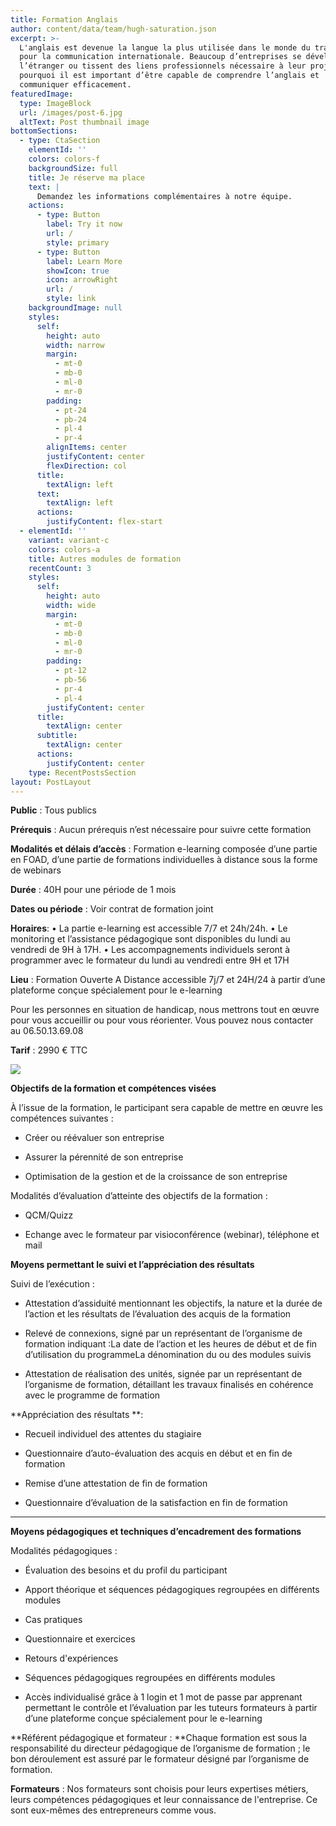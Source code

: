```yaml
---
title: Formation Anglais
author: content/data/team/hugh-saturation.json
excerpt: >-
  L'anglais est devenue la langue la plus utilisée dans le monde du travail et
  pour la communication internationale. Beaucoup d’entreprises se développent à
  l’étranger ou tissent des liens professionnels nécessaire à leur projet. C’est
  pourquoi il est important d’être capable de comprendre l’anglais et
  communiquer efficacement.
featuredImage:
  type: ImageBlock
  url: /images/post-6.jpg
  altText: Post thumbnail image
bottomSections:
  - type: CtaSection
    elementId: ''
    colors: colors-f
    backgroundSize: full
    title: Je réserve ma place
    text: |
      Demandez les informations complémentaires à notre équipe.
    actions:
      - type: Button
        label: Try it now
        url: /
        style: primary
      - type: Button
        label: Learn More
        showIcon: true
        icon: arrowRight
        url: /
        style: link
    backgroundImage: null
    styles:
      self:
        height: auto
        width: narrow
        margin:
          - mt-0
          - mb-0
          - ml-0
          - mr-0
        padding:
          - pt-24
          - pb-24
          - pl-4
          - pr-4
        alignItems: center
        justifyContent: center
        flexDirection: col
      title:
        textAlign: left
      text:
        textAlign: left
      actions:
        justifyContent: flex-start
  - elementId: ''
    variant: variant-c
    colors: colors-a
    title: Autres modules de formation
    recentCount: 3
    styles:
      self:
        height: auto
        width: wide
        margin:
          - mt-0
          - mb-0
          - ml-0
          - mr-0
        padding:
          - pt-12
          - pb-56
          - pr-4
          - pl-4
        justifyContent: center
      title:
        textAlign: center
      subtitle:
        textAlign: center
      actions:
        justifyContent: center
    type: RecentPostsSection
layout: PostLayout
---
```

**Public** : Tous publics

**Prérequis** : Aucun prérequis n’est nécessaire pour suivre cette formation

**Modalités et délais d’accès** : Formation e-learning composée d’une partie en FOAD, d’une
partie de formations individuelles à distance sous la forme de webinars

**Durée** : 40H pour une période de 1 mois

**Dates ou période** : Voir contrat de formation joint

**Horaires**:
• La partie e-learning est accessible 7/7 et 24h/24h.
• Le monitoring et l’assistance pédagogique sont disponibles du lundi au vendredi de 9H à 17H.
• Les accompagnements individuels seront à programmer avec le formateur du lundi au
vendredi entre 9H et 17H

**Lieu** : Formation Ouverte A Distance accessible 7j/7 et 24H/24 à partir d’une plateforme conçue
spécialement pour le e-learning

Pour les personnes en situation de handicap, nous mettrons tout en œuvre pour vous accueillir ou
pour vous réorienter. Vous pouvez nous contacter au 06.50.13.69.08

**Tarif** : 2990 € TTC

![](/images/work-book-cover-3.jpg)

**Objectifs de la formation et compétences visées**

À l’issue de la formation, le participant sera capable de mettre en œuvre les compétences suivantes :

*   Créer ou réévaluer son entreprise

*   Assurer la pérennité de son entreprise

*   Optimisation de la gestion et de la croissance de son entreprise

Modalités d’évaluation d’atteinte des objectifs de la formation :

*   QCM/Quizz

*   Echange avec le formateur par visioconférence (webinar), téléphone et mail

**Moyens permettant le suivi et l’appréciation des résultats**

Suivi de l’exécution :

*   Attestation d’assiduité mentionnant les objectifs, la nature et la durée de l’action et les résultats de l’évaluation des acquis de la formation

*   Relevé de connexions, signé par un représentant de l’organisme de formation indiquant :La date de l’action et les heures de début et de fin d’utilisation du programmeLa dénomination du ou des modules suivis

*   Attestation de réalisation des unités, signée par un représentant de l’organisme de formation, détaillant les travaux finalisés en cohérence avec le programme de formation

**Appréciation des résultats **:

*   Recueil individuel des attentes du stagiaire

*   Questionnaire d’auto-évaluation des acquis en début et en fin de formation

*   Remise d’une attestation de fin de formation

*   Questionnaire d’évaluation de la satisfaction en fin de formation

***

**Moyens pédagogiques et techniques d’encadrement des formations**

Modalités pédagogiques :

*   Évaluation des besoins et du profil du participant

*   Apport théorique et séquences pédagogiques regroupées en différents modules

*   Cas pratiques

*   Questionnaire et exercices

*   Retours d'expériences

*   Séquences pédagogiques regroupées en différents modules

*   Accès individualisé grâce à 1 login et 1 mot de passe par apprenant permettant le contrôle et l’évaluation par les tuteurs formateurs à partir d’une plateforme conçue spécialement pour le e-learning

**Référent pédagogique et formateur :
**Chaque formation est sous la responsabilité du directeur pédagogique de l’organisme de formation ; le bon
déroulement est assuré par le formateur désigné par l’organisme de formation.

**Formateurs** : Nos formateurs sont choisis pour leurs expertises métiers, leurs compétences pédagogiques et
leur connaissance de l'entreprise. Ce sont eux-mêmes des entrepreneurs comme vous.
